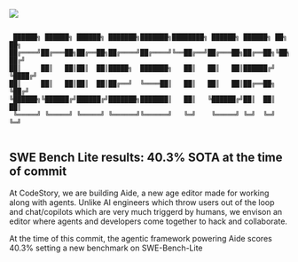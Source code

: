 [![](https://dcbadge.vercel.app/api/server/JEjtaVwyeX)](https://discord.gg/JEjtaVwyeX)



```

 ██████╗ ██████╗ ██████╗ ███████╗███████╗████████╗ ██████╗ ██████╗ ██╗   ██╗
██╔════╝██╔═══██╗██╔══██╗██╔════╝██╔════╝╚══██╔══╝██╔═══██╗██╔══██╗╚██╗ ██╔╝
██║     ██║   ██║██║  ██║█████╗  ███████╗   ██║   ██║   ██║██████╔╝ ╚████╔╝ 
██║     ██║   ██║██║  ██║██╔══╝  ╚════██║   ██║   ██║   ██║██╔══██╗  ╚██╔╝  
╚██████╗╚██████╔╝██████╔╝███████╗███████║   ██║   ╚██████╔╝██║  ██║   ██║   
 ╚═════╝ ╚═════╝ ╚═════╝ ╚══════╝╚══════╝   ╚═╝    ╚═════╝ ╚═╝  ╚═╝   ╚═╝   
                                                                            
```
                                                                            

## SWE Bench Lite results: 40.3% SOTA at the time of commit

At CodeStory, we are building Aide, a new age editor made for working along with agents. Unlike AI engineers which throw users out of the loop and chat/copilots which are very much triggerd by humans, we envison an editor where agents and developers come together to hack and collaborate.

At the time of this commit, the agentic framework powering Aide scores 40.3% setting a new benchmark on SWE-Bench-Lite
